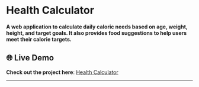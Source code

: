 # Health Calculator

**A web application to calculate daily caloric needs based on age, weight, height, and target goals. It also provides food suggestions to help users meet their calorie targets.**


## 🌐 Live Demo

**Check out the project here**: [Health Calculator](https://statuesque-paletas-aecc0a.netlify.app/)

---


